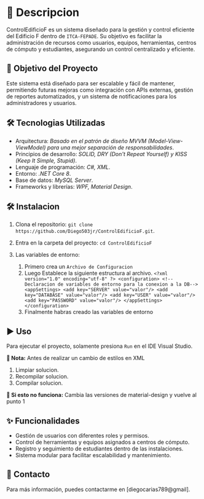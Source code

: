 # 🔹 Descripcion
ControlEdificioF es un sistema diseñado para la gestión y control eficiente del Edificio F dentro de `ITCA-FEPADE`. Su objetivo es facilitar la administración de recursos como usuarios, equipos, herramientas, centros de cómputo y estudiantes, asegurando un control centralizado y eficiente.

## 🚀 Objetivo del Proyecto
Este sistema está diseñado para ser escalable y fácil de mantener, permitiendo futuras mejoras como integración con APIs externas, gestión de reportes automatizados, y un sistema de notificaciones para los administradores y usuarios.

## 🛠️ Tecnologias Utilizadas
- Arquitectura: *Basado en el patrón de diseño MVVM (Model-View-ViewModel) para una mejor separación de responsabilidades*.
- Principios de desarrollo: *SOLID, DRY (Don't Repeat Yourself) y KISS (Keep It Simple, Stupid)*.
- Lenguaje de programación: *C#, XML*.
- Entorno: *.NET Core 8*.
- Base de datos: *MySQL Server*.
- Frameworks y librerías: *WPF, Material Design*.

## 🛠️ Instalacion
1. Clona el repositorio:
   `git clone https://github.com/Diego503jr/ControlEdificioF.git`.
2. Entra en la carpeta del proyecto:
   `cd ControlEdificioF`
3. Las variables de entorno:
   
   1. Primero crea un `Archivo de Configuracion`
   2. Luego Establece la siguiente estructura al archivo.
      `<?xml version="1.0" encoding="utf-8" ?>
       <configuration>
        	<!--Declaracion de variables de entorno para la conexion a la DB-->
        	<appSettings>
        		<add key="SERVER" value="valor"/>
        		<add key="DATABASE" value="valor"/>
        		<add key="USER" value="valor"/>
        		<add key="PASSWORD" value="valor"/>
        	</appSettings>
       </configuration>`
   3. Finalmente habras creado las variables de entorno

## ▶️ Uso
Para ejecutar el proyecto, solamente presiona `Run` en el IDE Visual Studio.

**📌 Nota:** Antes de realizar un cambio de estilos en XML 

1. Limpiar solucion.
2. Recompilar solucion.
3. Compilar solucion.

**📌 Si esto no funciona:** Cambia las versiones de material-design y vuelve al punto 1

## ✨ Funcionalidades
- Gestión de usuarios con diferentes roles y permisos.
- Control de herramientas y equipos asignados a centros de cómputo. 
- Registro y seguimiento de estudiantes dentro de las instalaciones.
- Sistema modular para facilitar escalabilidad y mantenimiento.

## 📱 Contacto
Para más información, puedes contactarme en [diegocarias789@gmail].
